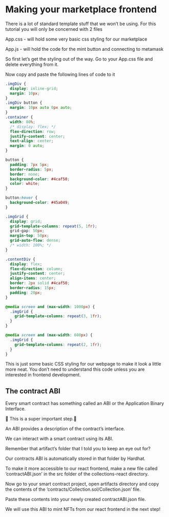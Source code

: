 ﻿# Making your marketplace frontend

There is a lot of standard template stuff that we won’t be using. For this tutorial you will only be concerned with 2 files

App.css - will hold some very basic css styling for our marketplace

App.js - will hold the code for the mint button and connecting to metamask

So first let’s get the styling out of the way. Go to your App.css file and delete everything from it.

Now copy and paste the following lines of code to it

```css
.imgDiv {
  display: inline-grid;
  margin: 10px;
}
.imgDiv button {
  margin: 10px auto 0px auto;
}
.container {
  width: 80%;
  /* display: flex; */
  flex-direction: row;
  justify-content: center;
  text-align: center;
  margin: 0 auto;
}

button {
  padding: 7px 5px;
  border-radius: 5px;
  border: none;
  background-color: #4caf50;
  color: white;
}

button:hover {
  background-color: #45a049;
}

.imgGrid {
  display: grid;
  grid-template-columns: repeat(5, 1fr);
  grid-gap: 50px;
  margin-top: 50px;
  grid-auto-flow: dense;
  /* width: 100%; */
}

.contentDiv {
  display: flex;
  flex-direction: column;
  justify-content: center;
  align-items: center;
  border: 2px solid #4caf50;
  border-radius: 15px;
  padding: 20px;
}

@media screen and (max-width: 1000px) {
  .imgGrid {
    grid-template-columns: repeat(3, 1fr);
  }
}

@media screen and (max-width: 600px) {
  .imgGrid {
    grid-template-columns: repeat(2, 1fr);
  }
}
```

This is just some basic CSS styling for our webpage to make it look a little more neat. You don’t need to understand this code unless you are interested in frontend development.

## The contract ABI

Every smart contract has something called an ABI or the Application Binary Interface.

🚨 This is a super important step.🚨

An ABI provides a description of the contract’s interface.

We can interact with a smart contract using its ABI.

Remember that artifact’s folder that I told you to keep an eye out for?

Our contracts ABI is automatically stored in that folder by Hardhat.

To make it more accessible to our react frontend, make a new file called ‘contractABI.json’ in the src folder of the collections-react directory.

Now go to your smart contract project, open artifacts directory and copy the contents of the ‘contracts/Collection.sol/Collection.json’ file.

Paste these contents into your newly created contractABI.json file.

We will use this ABI to mint NFTs from our react frontend in the next step!
